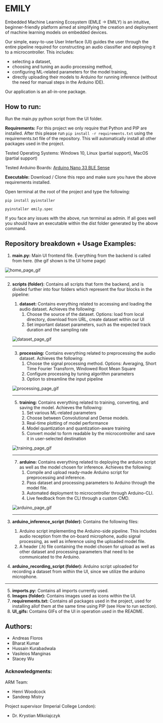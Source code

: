 # EMILY

Embedded Machine Learning Ecosystem (EMLE -> EMILY) is an intuitive, beginner-friendly platform aimed at simplifying the creation and deployment of machine learning models on embedded devices.


Our simple, easy-to-use User Interface (UI) guides the user through the entire pipeline required for constructing an audio classifier and deploying it to a microcontroller. This includes:
- selecting a dataset,
- choosing and tuning an audio processing method, 
- configuring ML-related parameters for the model training,
- directly uploading their models to Arduino for running inference (without the need for manual steps in the Arduino IDE).

Our application is an all-in-one package.



## How to run:
Run the main.py python script from the UI folder.

__Requirements:__ For this project we only require that Python and PIP are installed. After this please run ```pip install -r requirements.txt``` using the requirements.txt file of the repository. This will automatically install all other packages used in the project.

Tested Operating Systems: Windows 10, Linux (partial support), MacOS (partial support)

Tested Arduino Boards: [Arduino Nano 33 BLE Sense](https://store.arduino.cc/arduino-nano-33-ble-sense)

__Executable:__ Download / Clone this repo and make sure you have the above requirements installed.

Open terminal at the root of the project and type the following:

```pip install pyinstaller```

```pyinstaller emily.spec```

If you face any issues with the above, run terminal as admin.
If all goes well you should have an executable within the dist folder generated by the above command.

## Repository breakdown + Usage Examples:


1. **main.py:** Main UI frontend file. Everything from the backend is called from here. (the gif shown is the UI home page)

![home_page_gif](https://github.com/andreasfloros/Project-EMILY/blob/main/UI_gifs/home_page.gif)

---

2. **scripts (folder):** Contains all scripts that form the backend, and is divided further into four folders which represent the four blocks in the pipeline:
      1. **dataset:** Contains everything related to accessing and loading the audio dataset. Achieves the following:
            1. Choose the source of the dataset. Options: load from local directory, download from URL, create dataset within our UI
            2. Set important dataset parameters, such as the expected track duration and the sampling rate
      
      ![dataset_page_gif](https://github.com/andreasfloros/Project-EMILY/blob/main/UI_gifs/dataset_page.gif)

      ---

      3. **processing:** Contains everything related to preprocessing the audio dataset. Achieves the following:
            1. Choose the signal processing method. Options: Averaging, Short Time Fourier Transform, Windowed Root Mean Square
            2. Configure processing by tuning algorithm parameters
            3. Option to streamline the input pipeline
      
      ![processing_page_gif](https://github.com/andreasfloros/Project-EMILY/blob/main/UI_gifs/processing_page.gif)
      
      ---
      
      5. **training:** Contains everything related to training, converting, and saving the model. Achieves the following:
            1. Set various ML-related parameters
            2. Choose between Convolutional and Dense models.
            2. Real-time plotting of model performance
            3. Model quantization and quantization-aware training
            5. Convert model to form readable by the microcontroller and save it in user-selected destination
      
      ![training_page_gif](https://github.com/andreasfloros/Project-EMILY/blob/main/UI_gifs/training_page.gif)
      
      ---
      
      7. **arduino:** Contains everything related to deploying the arduino script as well as the model chosen for inference. Achieves the following:
            1. Compile and upload ready-made Arduino script for preprocessing and inference. 
            2. Pass dataset and processing parameters to Arduino through the model file.
            3. Automated deployment to microcontroller through  Arduino-CLI.
            4. Live feedback from the CLI through a custom CMD.
      
      ![arduino_page_gif](https://github.com/andreasfloros/Project-EMILY/blob/main/UI_gifs/arduino_page.gif)

      ---

3. **arduino_inference_script (folder):** Contains the following files:
      1. Arduino script implementing the Arduino-side pipeline. This includes audio reception from the on-board microphone, audio signal processing, as well as inference using the uploaded model file.
      2. A header (.h) file containing the model chosen for upload as well as other dataset and processing parameters that need to be communicated to the Arduino.
4. **arduino_recording_script (folder):** Arduino script uploaded for recording a dataset from within the UI, since we utilize the arduino microphone.

---

5. **imports.py:** Contains all imports currently used.
6. **Images (folder):** Contains images used as icons within the UI.
7. **requirements.txt:** Contains all packages used in the project, used for installing allof them at the same time using PIP (see How to run section).
8. **UI_gifs:** Contains GIFs of the UI in operation used in the README.



## Authors: 
- Andreas Floros
- Bharat Kumar
- Hussain Kurabadwala
- Vasileios Manginas
- Stacey Wu

### Acknowledgments:
ARM Team:
- Henri Woodcock
- Sandeep Mistry

Project supervisor (Imperial College London):
- Dr. Krystian Mikolajczyk
